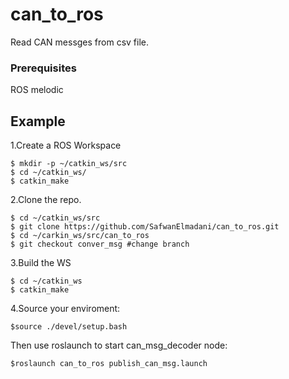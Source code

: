 # can_to_ros
Read CAN messges from csv file.
### Prerequisites

ROS melodic

## Example
1.Create a ROS Workspace
```
$ mkdir -p ~/catkin_ws/src
$ cd ~/catkin_ws/
$ catkin_make
```
2.Clone the repo.
```
$ cd ~/catkin_ws/src
$ git clone https://github.com/SafwanElmadani/can_to_ros.git
$ cd ~/carkin_ws/src/can_to_ros
$ git checkout conver_msg #change branch
```
3.Build the WS
```
$ cd ~/catkin_ws
$ catkin_make
```
4.Source your enviroment:
```
$source ./devel/setup.bash
```
Then use roslaunch to start can_msg_decoder node:
```
$roslaunch can_to_ros publish_can_msg.launch
```




